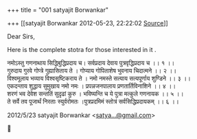 +++
title = "001 satyajit Borwankar"

+++
[[satyajit Borwankar	2012-05-23, 22:22:02 [Source](https://groups.google.com/g/samskrita/c/5M0T5SxAIOM)]]





Dear Sirs,



Here is the complete stotra for those interested in it .



  
नमोऽस्तु गणनाथाय सिद्धिबुद्धिप्रदाय च। सर्वप्रदाय देवाय पुत्रवृद्धिप्रदाय च ।। १ ।।  
गुरुदाय गुरवे गोप्त्रे गुह्यासिताय ते । गोप्याय गोपिताशेष भुवनाय चिदात्मने ।। २ ।।  
विश्वमूलाय भव्याय विश्वसृष्टिकराय ते । नमो नमस्ते सत्याय सत्यपूर्णाय शुण्डिने ।। ३ ।।  
एकदन्ताय शुद्धाय सुमुखाय नमो नमः । प्रपन्नजनपालाय प्रणतार्तिविनाशिने ।। ४ ।।  
शरणं भव देवेश सन्ततिं सुदृढां कुरु । भविष्यन्ति च ये पुत्रा मत्कुले गणनायक ।। ५ ।।  
ते सर्वे तव पूजार्थं निरताः स्युर्वरोमतः ।पुत्रप्रदमिमं स्तोत्रं सर्वसिद्धिप्रदायकम् ।। ६ ।।  

2012/5/23 satyajit Borwankar \<[satya...@gmail.com]()\>



